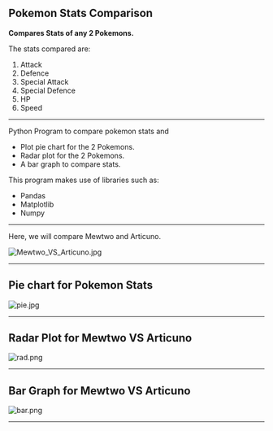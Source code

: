 ## Pokemon Stats Comparison ##

**Compares Stats of any 2 Pokemons.**

The stats compared are:

 1. Attack
 2. Defence
 3. Special Attack
 4. Special Defence
 5. HP
 6. Speed

----------
Python Program to compare pokemon stats and

 - Plot pie chart for the 2 Pokemons.
 - Radar plot for the 2 Pokemons.
 - A bar graph to compare stats.

This program makes use of libraries such as:

 - Pandas
 - Matplotlib
 - Numpy

----------
Here, we will compare Mewtwo and Articuno.

![](https://lh3.googleusercontent.com/-0wENKNuPfjc/WO6D6LX6kpI/AAAAAAAABm8/JX1IDHngxQMsRanz4fVbPsXQCb0kxR5tQCLcB/s0/pjimage.jpg "Mewtwo_VS_Articuno.jpg")

----------


Pie chart for Pokemon Stats
-------------------------------
 ![](https://lh3.googleusercontent.com/-ta7Hz_fJXD4/WO6GYqyUbnI/AAAAAAAABnU/MuosfznEzRojC6p9W3l9T_IPXRn9l2OdACLcB/s0/pjimage+%25281%2529.jpg "pie.jpg")

----------

Radar Plot for Mewtwo VS Articuno
-------------------------------------------

 
![](https://lh3.googleusercontent.com/-5I93_6xC9kU/WO6GEmuU3SI/AAAAAAAABnM/bMtXoMZuTdsKf7bdHvackRgIRFfW9zmbwCLcB/s0/rad.png "rad.png")

----------

Bar Graph for Mewtwo VS Articuno
------------------------

![](https://lh3.googleusercontent.com/-IXpSIRD9Hkg/WO6GnXKY9YI/AAAAAAAABnc/cYQEWz01zj8uMzSAvnFtyTHZA-QzhOZ6wCLcB/s0/bar.png "bar.png")
 

----------
